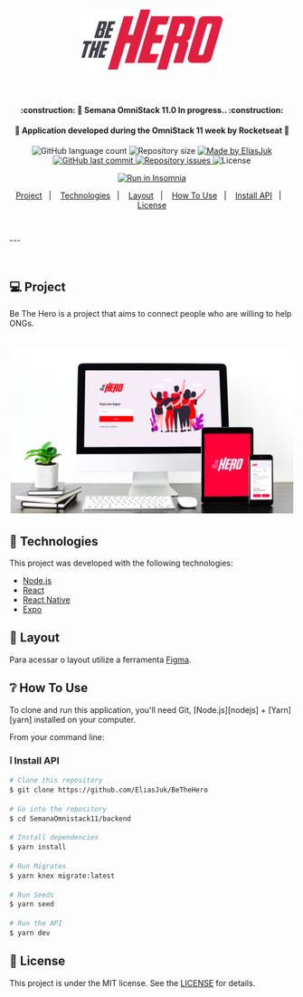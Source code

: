 <h1 align="center">
    <img alt="BeTheHero" title="#BeTheHero" src="readme/bethehero.svg" width="250px" />
</h1>

<p>&nbsp;</p>

<h4 align="center"> 
	:construction: 🚀 Semana OmniStack 11.0 In progress.. :construction:
</h4>
<h4 align="center"> 
  🚀 Application developed during the OmniStack 11 week by Rocketseat 🚀
</h4>


<p align="center">
  <img alt="GitHub language count" src="https://img.shields.io/github/languages/count/EliasJuk/BeTheHero">	
  <img alt="Repository size" src="https://img.shields.io/github/repo-size/EliasJuk/BeTheHero">
	
  <a href="https://www.linkedin.com/in/eliaspjuk/">
    <img alt="Made by EliasJuk" src="https://img.shields.io/badge/made%20by-EliasJuk-%2304D361">
  </a>
  
  <a href="https://github.com/EliasJuk/BeTheHero/commits/master">
    <img alt="GitHub last commit" src="https://img.shields.io/github/last-commit/EliasJuk/BeTheHero">
  </a>
  
  <a href="https://github.com/EliasJuk/BeTheHero/issues">
    <img alt="Repository issues" src="https://img.shields.io/github/issues/EliasJuk/BeTheHero">
  </a>
  
  <img alt="License" src="https://img.shields.io/badge/license-MIT-brightgreen"> 
<p>

<p align="center">
  <a href="https://insomnia.rest/run/?label=BeTheHero&uri=https://raw.githubusercontent.com/EliasJuk/BeTheHero/master/readme/Insomnia_2020-03-28.json" target="_blank"><img src="https://insomnia.rest/images/run.svg" alt="Run in Insomnia"></a>
</p>

<p align="center">
  <a href="#-project">Project</a>&nbsp;&nbsp;&nbsp;|&nbsp;&nbsp;&nbsp;
  <a href="#rocket-Technologies">Technologies</a>&nbsp;&nbsp;&nbsp;|&nbsp;&nbsp;&nbsp;
  <a href="#-layout">Layout</a>&nbsp;&nbsp;&nbsp;|&nbsp;&nbsp;&nbsp;
  <a href="#-How-To-Use">How To Use</a>&nbsp;&nbsp;&nbsp;|&nbsp;&nbsp;&nbsp;
  <a href="#Install-API">Install API</a>&nbsp;&nbsp;&nbsp;|&nbsp;&nbsp;&nbsp;
  <a href="#memo-license">License</a>
</p>
<p>&nbsp;&nbsp;</p>
---
<p>&nbsp;</p>

## 💻 Project

Be The Hero is a project that aims to connect people who are willing to help ONGs.

<h1 align="center">
    <img alt="Login-Page" title="Login-Page" src="readme/preview.jpg" width="500px" />
</h1>


## :rocket: Technologies

This project was developed with the following technologies:

- [Node.js](https://nodejs.org/en/) 
- [React](https://reactjs.org)
- [React Native](https://facebook.github.io/react-native/)
- [Expo](https://expo.io/)


## 🔖 Layout

Para acessar o layout utilize a ferramenta [Figma](https://www.figma.com/file/mM7oa5K8wLfFxY6D5chI1G/Be-The-Hero---OmniStack-11?node-id=0%3A1).


## ❔ How To Use

<p>To clone and run this application, you'll need Git, [Node.js][nodejs] + [Yarn][yarn] installed on your computer.</p>

From your command line:

### ❕ Install API

```bash
# Clone this repository
$ git clone https://github.com/EliasJuk/BeTheHero

# Go into the repository
$ cd SemanaOmnistack11/backend

# Install dependencies
$ yarn install

# Run Migrates
$ yarn knex migrate:latest 

# Run Seeds
$ yarn seed

# Run the API
$ yarn dev
```

## :memo: License

This project is under the MIT license. See the [LICENSE](LICENSE.md) for details.